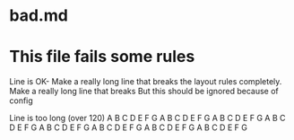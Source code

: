 # bad.md

# This file fails some rules

Line is OK- Make a really long line that breaks the layout rules completely. Make a really long line
that breaks
But this should be ignored because of config


Line is too long (over 120) A B C D E F G A B C D E F G A B C D E F G A B C D E F G A B C D E F G A
B C D E F G A B C D E F G A B C D E F G
